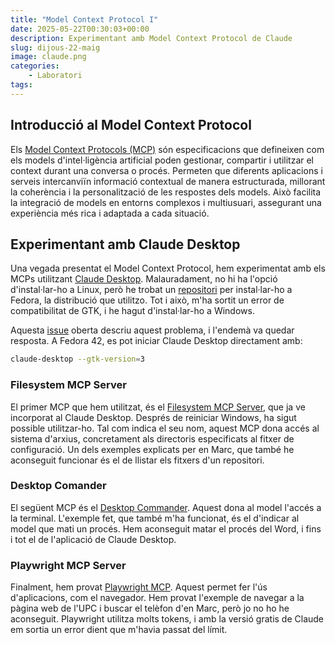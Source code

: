 ```yaml
---
title: "Model Context Protocol I"
date: 2025-05-22T00:30:03+00:00
description: Experimentant amb Model Context Protocol de Claude
slug: dijous-22-maig
image: claude.png
categories:
    - Laboratori
tags:
---
```


## Introducció al Model Context Protocol
Els [Model Context Protocols (MCP)](https://modelcontextprotocol.io/introduction) són especificacions que defineixen com els models d'intel·ligència artificial poden gestionar, compartir i utilitzar el context durant una conversa o procés. Permeten que diferents aplicacions i serveis intercanviïn informació contextual de manera estructurada, millorant la coherència i la personalització de les respostes dels models. Això facilita la integració de models en entorns complexos i multiusuari, assegurant una experiència més rica i adaptada a cada situació.

## Experimentant amb Claude Desktop
Una vegada presentat el Model Context Protocol, hem experimentat amb els MCPs utilitzant [Claude Desktop](https://claude.ai/download). Malauradament, no hi ha l'opció d'instal·lar-ho a Linux, però he trobat un [repositori](https://github.com/bsneed/claude-desktop-fedora) per instal·lar-ho a Fedora, la distribució que utilitzo. Tot i això, m'ha sortit un error de compatibilitat de GTK, i he hagut d'instal·lar-ho a Windows.

Aquesta [issue](https://github.com/bsneed/claude-desktop-fedora/issues/21) oberta descriu aquest problema, i l'endemà va quedar resposta. A Fedora 42, es pot iniciar Claude Desktop directament amb:

```bash
claude-desktop --gtk-version=3
```

### Filesystem MCP Server
El primer MCP que hem utilitzat, és el [Filesystem MCP Server](https://github.com/modelcontextprotocol/servers/tree/main/src/filesystem), que ja ve incorporat al Claude Desktop. Després de reiniciar Windows, ha sigut possible utilitzar-ho. Tal com indica el seu nom, aquest MCP dona accés al sistema d'arxius, concretament als directoris especificats al fitxer de configuració. Un dels exemples explicats per en Marc, que també he aconseguit funcionar és el de llistar els fitxers d'un repositori.

### Desktop Comander
El següent MCP és el [Desktop Commander](https://desktopcommander.app/). Aquest dona al model l'accés a la terminal. L'exemple fet, que també m'ha funcionat, és el d'indicar al model que mati un procés. Hem aconseguit matar el procés del Word, i fins i tot el de l'aplicació de Claude Desktop.

### Playwright MCP Server
Finalment, hem provat [Playwright MCP](https://github.com/microsoft/playwright-mcp). Aquest permet fer l'ús d'aplicacions, com el navegador. Hem provat l'exemple de navegar a la pàgina web de l'UPC i buscar el telèfon d'en Marc, però jo no ho he aconseguit. Playwright utilitza molts tokens, i amb la versió gratis de Claude em sortia un error dient que m'havia passat del límit.